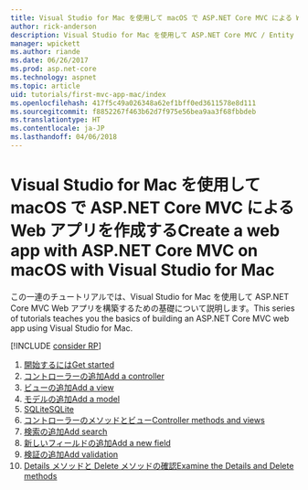 ```yaml
---
title: Visual Studio for Mac を使用して macOS で ASP.NET Core MVC による Web アプリを作成する
author: rick-anderson
description: Visual Studio for Mac を使用して ASP.NET Core MVC / Entity Framework アプリを作成する
manager: wpickett
ms.author: riande
ms.date: 06/26/2017
ms.prod: asp.net-core
ms.technology: aspnet
ms.topic: article
uid: tutorials/first-mvc-app-mac/index
ms.openlocfilehash: 417f5c49a026348a62ef1bff0ed3611578e8d111
ms.sourcegitcommit: f8852267f463b62d7f975e56bea9aa3f68fbbdeb
ms.translationtype: HT
ms.contentlocale: ja-JP
ms.lasthandoff: 04/06/2018
---
```

# <a name="create-a-web-app-with-aspnet-core-mvc-on-macos-with-visual-studio-for-mac"></a><span data-ttu-id="bef67-103">Visual Studio for Mac を使用して macOS で ASP.NET Core MVC による Web アプリを作成する</span><span class="sxs-lookup"><span data-stu-id="bef67-103">Create a web app with ASP.NET Core MVC on macOS with Visual Studio for Mac</span></span>

<span data-ttu-id="bef67-104">この一連のチュートリアルでは、Visual Studio for Mac を使用して ASP.NET Core MVC Web アプリを構築するための基礎について説明します。</span><span class="sxs-lookup"><span data-stu-id="bef67-104">This series of tutorials teaches you the basics of building an ASP.NET Core MVC web app using Visual Studio for Mac.</span></span> 

[!INCLUDE [consider RP](../../includes/razor.md)]

1. [<span data-ttu-id="bef67-105">開始するには</span><span class="sxs-lookup"><span data-stu-id="bef67-105">Get started</span></span>](xref:tutorials/first-mvc-app-mac/start-mvc)
1. [<span data-ttu-id="bef67-106">コントローラーの追加</span><span class="sxs-lookup"><span data-stu-id="bef67-106">Add a controller</span></span>](xref:tutorials/first-mvc-app-mac/adding-controller)
1. [<span data-ttu-id="bef67-107">ビューの追加</span><span class="sxs-lookup"><span data-stu-id="bef67-107">Add a view</span></span>](xref:tutorials/first-mvc-app-mac/adding-view)
1. [<span data-ttu-id="bef67-108">モデルの追加</span><span class="sxs-lookup"><span data-stu-id="bef67-108">Add a model</span></span>](xref:tutorials/first-mvc-app-mac/adding-model)
1. [<span data-ttu-id="bef67-109">SQLite</span><span class="sxs-lookup"><span data-stu-id="bef67-109">SQLite</span></span>](xref:tutorials/first-mvc-app-mac/working-with-sql)
1. [<span data-ttu-id="bef67-110">コントローラーのメソッドとビュー</span><span class="sxs-lookup"><span data-stu-id="bef67-110">Controller methods and views</span></span>](xref:tutorials/first-mvc-app-mac/controller-methods-views)
1. [<span data-ttu-id="bef67-111">検索の追加</span><span class="sxs-lookup"><span data-stu-id="bef67-111">Add search</span></span>](xref:tutorials/first-mvc-app-mac/search)
1. [<span data-ttu-id="bef67-112">新しいフィールドの追加</span><span class="sxs-lookup"><span data-stu-id="bef67-112">Add a new field</span></span>](xref:tutorials/first-mvc-app-mac/new-field)
1. [<span data-ttu-id="bef67-113">検証の追加</span><span class="sxs-lookup"><span data-stu-id="bef67-113">Add validation</span></span>](xref:tutorials/first-mvc-app-mac/validation)
1. [<span data-ttu-id="bef67-114">Details メソッドと Delete メソッドの確認</span><span class="sxs-lookup"><span data-stu-id="bef67-114">Examine the Details and Delete methods</span></span>](xref:tutorials/first-mvc-app/details)
